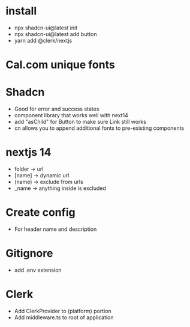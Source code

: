 # install

- npx shadcn-ui@latest init
- npx shadcn-ui@latest add button
- yarn add @clerk/nextjs

# Cal.com unique fonts

# Shadcn

- Good for error and success states
- component library that works well with next14
- add "asChild" for Button to make sure Link still works
- cn allows you to append additional fonts to pre-existing components

# nextjs 14

- folder -> url
- [name] -> dynamic url
- (name) -> exclude from urls
- \_name -> anything inside is excluded

# Create config

- For header name and description

# Gitignore

- add .env extension

# Clerk

- Add ClerkProvider to (platform) portion
- Add middleware.ts to root of application
